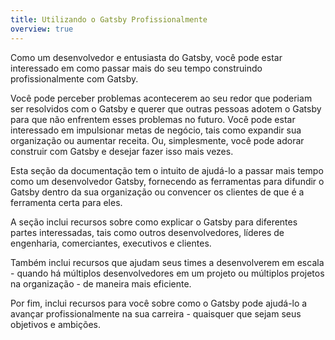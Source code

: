 ```yaml
---
title: Utilizando o Gatsby Profissionalmente
overview: true
---
```


Como um desenvolvedor e entusiasta do Gatsby, você pode estar interessado em como passar mais do seu tempo construindo profissionalmente com Gatsby.

Você pode perceber problemas acontecerem ao seu redor que poderiam ser resolvidos com o Gatsby e querer que outras pessoas adotem o Gatsby para que não enfrentem esses problemas no futuro. Você pode estar interessado em impulsionar metas de negócio, tais como expandir sua organização ou aumentar receita. Ou, simplesmente, você pode adorar construir com Gatsby e desejar fazer isso mais vezes.

Esta seção da documentação tem o intuito de ajudá-lo a passar mais tempo como um desenvolvedor Gatsby, fornecendo as ferramentas para difundir o Gatsby dentro da sua organização ou convencer os clientes de que é a ferramenta certa para eles.

A seção inclui recursos sobre como explicar o Gatsby para diferentes partes interessadas, tais como outros desenvolvedores, líderes de engenharia, comerciantes, executivos e clientes.

Também inclui recursos que ajudam seus times a desenvolverem em escala - quando há múltiplos desenvolvedores em um projeto ou múltiplos projetos na organização - de maneira mais eficiente.

Por fim, inclui recursos para você sobre como o Gatsby pode ajudá-lo a avançar profissionalmente na sua carreira - quaisquer que sejam seus objetivos e ambições.

<GuideList slug={props.slug} />
